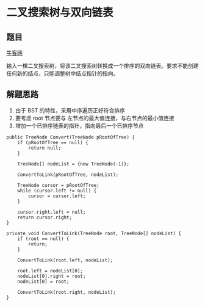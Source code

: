 # 二叉搜索树与双向链表

## 题目

[牛客网](https://www.nowcoder.com/practice/947f6eb80d944a84850b0538bf0ec3a5?tpId=13&tqId=11179&rp=1&ru=%2Fta%2Fcoding-interviews&qru=%2Fta%2Fcoding-interviews%2Fquestion-ranking&tPage=2)

输入一棵二叉搜索树，将该二叉搜索树转换成一个排序的双向链表。要求不能创建任何新的结点，只能调整树中结点指针的指向。


## 解题思路

  1. 由于 BST 的特性，采用中序遍历正好符合排序
  2. 要考虑 root 节点要与 左节点的最大值连接，与右节点的最小值连接
  3. 增加一个已排序链表的指针，指向最后一个已排序节点

```
public TreeNode Convert(TreeNode pRootOfTree) {
    if (pRootOfTree == null) {
        return null;
    }

    TreeNode[] nodeList = {new TreeNode(-1)};

    ConvertToLink(pRootOfTree, nodeList);

    TreeNode cursor = pRootOfTree;
    while (cursor.left != null) {
        cursor = cursor.left;
    }

    cursor.right.left = null;
    return cursor.right;
}

private void ConvertToLink(TreeNode root, TreeNode[] nodeList) {
    if (root == null) {
        return;
    }

    ConvertToLink(root.left, nodeList);

    root.left = nodeList[0];
    nodeList[0].right = root;
    nodeList[0] = root;

    ConvertToLink(root.right, nodeList);
}
```
